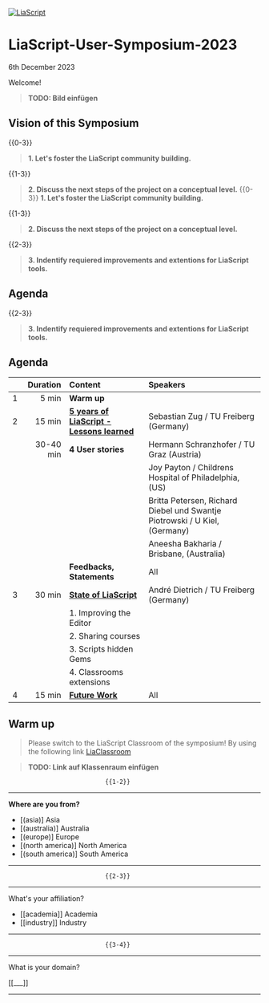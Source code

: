 [![LiaScript](https://raw.githubusercontent.com/LiaScript/LiaScript/master/badges/course.svg)](https://liascript.github.io/course/?https://raw.githubusercontent.com/LiaPlayground/LiaScript-User-Symposium-2023/main/README.md)

# LiaScript-User-Symposium-2023

6th December 2023

Welcome!

> __TODO: Bild einfügen__

## Vision of this Symposium

{{0-3}}
> __1. Let's foster the LiaScript community building.__

{{1-3}}
> __2. Discuss the next steps of the project on a conceptual level.__
{{0-3}}
> __1. Let's foster the LiaScript community building.__

{{1-3}}
> __2. Discuss the next steps of the project on a conceptual level.__

{{2-3}}
> __3. Indentify requiered improvements and extentions for LiaScript tools.__

## Agenda

{{2-3}}
> __3. Indentify requiered improvements and extentions for LiaScript tools.__

## Agenda

<!-- data-type="none" -->
| |  Duration | Content                                                                                                                                                                                    | Speakers                                                |
| --- | --------: | :----------------------------------------------------------------------------------------------------------------------------------------------------------------------------------------- | :----------------------------------------------------- |
| 1 |     5 min | __Warm up__                                                                                                                                                                                |                                                        |
| 2 |    15 min | [__5 years of LiaScript - Lessons learned__](https://liascript.github.io/course/?https://raw.githubusercontent.com/LiaPlayground/LiaScript-User-Symposium-2023/main/00_Lessons_learned.md) | Sebastian Zug / TU Freiberg (Germany)                  |
| | 30-40 min | __4 User stories__                                                                                                                                                                         | Hermann Schranzhofer / TU Graz (Austria)               |
| |           |                                                                                                                                                                                            | Joy Payton /  Childrens Hospital of Philadelphia, (US) |
| |           |                                                                                                                                                                                            | Britta Petersen, Richard Diebel und Swantje Piotrowski /  U Kiel, (Germany) |
| |           |                                                                                                                                                                                            | Aneesha Bakharia /   Brisbane, (Australia) |
| |           | __Feedbacks, Statements__                                                                                                                                                                  | All                                                    |
| 3 |    30 min | [__State of LiaScript__ ](https://liascript.github.io/course/?https://raw.githubusercontent.com/LiaPlayground/LiaScript-User-Symposium-2023/main/02_State-of-LiaScript.md)                                                                                                                                                                    | André Dietrich / TU Freiberg (Germany)                                          |
| |           | 1. Improving the Editor                                                                                                                                                                    |                                                        |
| |           | 2. Sharing courses                                                                                                                                                           |                                                        |
| |           | 3. Scripts hidden Gems                                                                                                                                                       |                                                        |
| |           | 4. Classrooms extensions                                                                                                                                                      |                                                        |
| 4 |    15 min | [__Future Work__](https://liascript.github.io/course/?https://raw.githubusercontent.com/LiaPlayground/LiaScript-User-Symposium-2023/main/03_Future_Work.md)                                | All                                                    |

## Warm up

> Please switch to the LiaScript Classroom of the symposium! By using the following link [LiaClassroom]()

> __TODO: Link auf Klassenraum einfügen__

                               {{1-2}}
************************************************************************

__Where are you from?__

- [(asia)]          Asia 
- [(australia)]     Australia 
- [(europe)]        Europe
- [(north america)] North America 
- [(south america)] South America

************************************************************************

                               {{2-3}}
************************************************************************

What's your affiliation?

- [[academia]] Academia
- [[industry]] Industry 

************************************************************************

                               {{3-4}}
************************************************************************

What is your domain?

[[___]]

************************************************************************